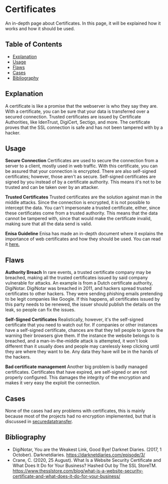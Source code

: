 # Certificates

An in-depth page about Certificates. In this page, it will be explained how it works and how it should be used.

## Table of Contents

- [Explanation](#explanation)
- [Usage](#usage)
- [Flaws](#flaws)
- [Cases](#cases)
- [Bibliography](#bibliography)

## Explanation

A certificate is like a promise that the webserver is who they say they are. With a certificate, you can be sure that your data is transferred over a secured connection. Trusted certificates are issued by Certificate Authorities, like IdenTrust, DigiCert, Sectigo, and more. The certificate proves that the SSL connection is safe and has not been tampered with by a hacker.

## Usage

**Secure Connection**
Certificates are used to secure the connection from a server to a client, mostly used in web traffic. With this certificate, you can be assured that your connection is encrypted. There are also self-signed certificates; however, those aren't as secure. Self-signed certificates are signed by you instead of by a certificate authority. This means it's not to be trusted and can be taken over by an attacker.

**Trusted Certificates**
Trusted certificates are the solution against man in the middle attacks. Since the connection is encrypted, it is not possible to intercept the data. You can't impersonate a trusted certificate, either, since these certificates come from a trusted authority. This means that the data cannot be tampered with, since that would make the certificate invalid, making sure that all the data send is valid.

**Enisa Guideline**
Enisa has made an in-depth document where it explains the importance of web certificates and how they should be used. You can read it [here.](assets/pdf/EnisaWebCertificateGuidelines.pdf)

## Flaws

**Authority Breach**
In rare events, a trusted certificate company may be breached, making all the trusted certificates issued by said company vulnerable for attacks. An example is from a Dutch certificate authority, DigiNotar. DigiNotar was breached in 2011, and hackers spread trusted certificates to other hackers. They were sending phishing emails pretending to be legit companies like Google. If this happens, all certificates issued by this party needs to be renewed, the issuer should publish the details on the leak, so people can fix the issues.

**Self-Signed Certificates**
Realistically, however, it's the self-signed certificate that you need to watch out for. If companies or other instances have a self-signed certificate, chances are that they tell people to ignore the warning their browsers give them. If the instance the website belongs to is breached, and a man-in-the-middle attack is attempted, it won't look different than it usually does and people may carelessly keep clicking until they are where they want to be. Any data they have will be in the hands of the hackers.

**Bad certificate management**
Another big problem is badly managed certificates. Certificates that have expired, are self-signed or are not properly configured. This damages the integrity of the encryption and makes it very easy the exploit the connection.

## Cases

None of the cases had any problems with certificates, this is mainly because most of the projects had no encryption implemented, but that is discussed in [securedatatransfer](bestpractices/securedatatransfer).

## Bibliography

- DigiNotar, You are the Weakest Link, Good Bye! Darknet Diaries. (2017, 1 October). Darknetdiaries. <https://darknetdiaries.com/episode/3/>
- Crane, C. (2020, 25 August). What Is a Website Security Certificate and What Does It Do for Your Business? Hashed Out by The SSL StoreTM. <https://www.thesslstore.com/blog/what-is-a-website-security-certificate-and-what-does-it-do-for-your-business/>
